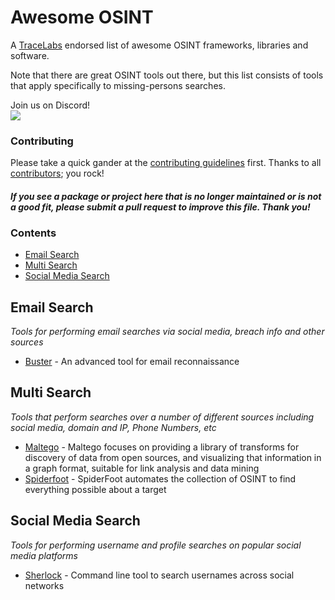 # Awesome OSINT

A [TraceLabs](https://tracelabs.org) endorsed list of awesome OSINT frameworks, libraries and software. 

Note that there are great OSINT tools out there, but this list consists of tools that apply specifically to missing-persons searches.

Join us on Discord!<br>[<img src="https://img.shields.io/badge/Discord-%40TraceLabs-teal">](https://tracelabs.org/discord)


### Contributing

Please take a quick gander at the [contributing guidelines](https://github.com/tracelabs/awesome-osint/blob/master/CONTRIBUTING.md) first. Thanks to all [contributors](https://github.com/tracelabs/awesome-osint/graphs/contributors); you rock!

#### *If you see a package or project here that is no longer maintained or is not a good fit, please submit a pull request to improve this file. Thank you!*

### Contents

- [Email Search](#email-search)
- [Multi Search](#multi-search)
- [Social Media Search](#social-media-search)

## Email Search

*Tools for performing email searches via social media, breach info and other sources*

* [Buster](https://github.com/sham00n/buster) - An advanced tool for email reconnaissance

## Multi Search

*Tools that perform searches over a number of different sources including social media, domain and IP, Phone Numbers, etc*

* [Maltego](https://www.maltego.com) - Maltego focuses on providing a library of transforms for discovery of data from open sources, and visualizing that information in a graph format, suitable for link analysis and data mining
* [Spiderfoot](https://github.com/smicallef/spiderfoot) - SpiderFoot automates the collection of OSINT to find everything possible about a target

## Social Media Search

*Tools for performing username and profile searches on popular social media platforms*

* [Sherlock](https://github.com/sherlock-project/sherlock) - Command line tool to search usernames across social networks

